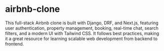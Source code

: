 # airbnb-clone
This full-stack Airbnb clone is built with Django, DRF, and Next.js, featuring user authentication, property management, booking, real-time chat, search filters, and a modern UI with Tailwind CSS. It follows best practices, making it a great resource for learning scalable web development from backend to frontend. 
